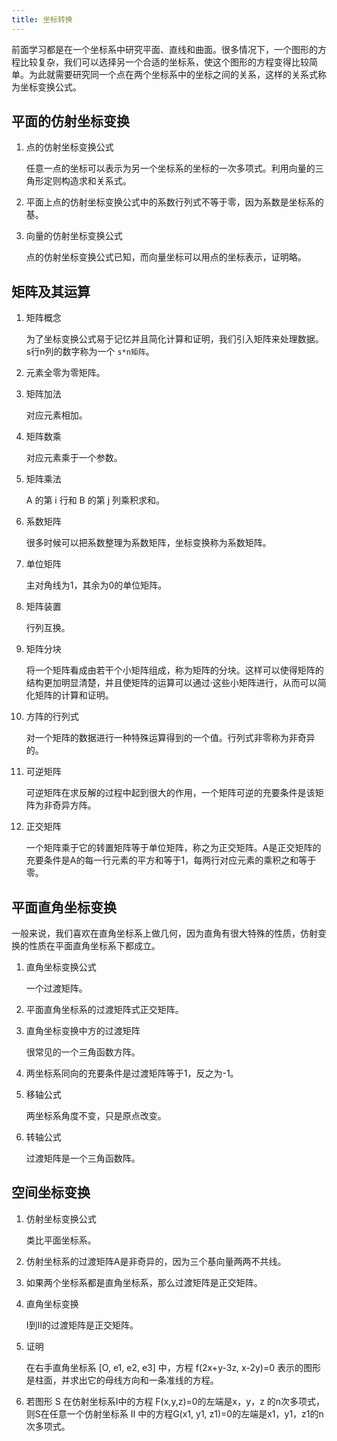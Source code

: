 ```yaml
---
title: 坐标转换
---
```


前面学习都是在一个坐标系中研究平面、直线和曲面。很多情况下，一个图形的方程比较复杂，我们可以选择另一个合适的坐标系，使这个图形的方程变得比较简单。为此就需要研究同一个点在两个坐标系中的坐标之间的关系，这样的关系式称为坐标变换公式。

## 平面的仿射坐标变换

1. 点的仿射坐标变换公式

   任意一点的坐标可以表示为另一个坐标系的坐标的一次多项式。利用向量的三角形定则构造求和关系式。

2. 平面上点的仿射坐标变换公式中的系数行列式不等于零，因为系数是坐标系的基。

3. 向量的仿射坐标变换公式

   点的仿射坐标变换公式已知，而向量坐标可以用点的坐标表示，证明略。

## 矩阵及其运算

1. 矩阵概念

   为了坐标变换公式易于记忆并且简化计算和证明，我们引入矩阵来处理数据。s行n列的数字称为一个 `s*n矩阵`。

2. 元素全零为零矩阵。

3. 矩阵加法

   对应元素相加。

4. 矩阵数乘

   对应元素乘于一个参数。

5. 矩阵乘法

   A 的第 i 行和 B 的第 j 列乘积求和。

6. 系数矩阵

   很多时候可以把系数整理为系数矩阵，坐标变换称为系数矩阵。

7. 单位矩阵

   主对角线为1，其余为0的单位矩阵。

8. 矩阵装置

   行列互换。

9. 矩阵分块

   将一个矩阵看成由若干个小矩阵组成，称为矩阵的分块。这样可以使得矩阵的结构更加明显清楚，并且使矩阵的运算可以通过·这些小矩阵进行，从而可以简化矩阵的计算和证明。

10. 方阵的行列式

    对一个矩阵的数据进行一种特殊运算得到的一个值。行列式非零称为非奇异的。

11. 可逆矩阵

    可逆矩阵在求反解的过程中起到很大的作用，一个矩阵可逆的充要条件是该矩阵为非奇异方阵。

12. 正交矩阵

    一个矩阵乘于它的转置矩阵等于单位矩阵，称之为正交矩阵。A是正交矩阵的充要条件是A的每一行元素的平方和等于1，每两行对应元素的乘积之和等于零。

## 平面直角坐标变换

一般来说，我们喜欢在直角坐标系上做几何，因为直角有很大特殊的性质，仿射变换的性质在平面直角坐标系下都成立。

1. 直角坐标变换公式

   一个过渡矩阵。

2. 平面直角坐标系的过渡矩阵式正交矩阵。

3. 直角坐标变换中方的过渡矩阵

   很常见的一个三角函数方阵。

4. 两坐标系同向的充要条件是过渡矩阵等于1，反之为-1。

5. 移轴公式

   两坐标系角度不变，只是原点改变。

6. 转轴公式

   过渡矩阵是一个三角函数阵。

## 空间坐标变换

1. 仿射坐标变换公式

   类比平面坐标系。

2. 仿射坐标系的过渡矩阵A是非奇异的，因为三个基向量两两不共线。

3. 如果两个坐标系都是直角坐标系，那么过渡矩阵是正交矩阵。

4. 直角坐标变换

   Ⅰ到Ⅱ的过渡矩阵是正交矩阵。

5. 证明

   在右手直角坐标系 [O, e1, e2, e3] 中，方程 f(2x+y-3z, x-2y)=0 表示的图形是柱面，并求出它的母线方向和一条准线的方程。

6. 若图形 S 在仿射坐标系Ⅰ中的方程 F(x,y,z)=0的左端是x，y，z 的n次多项式，则S在任意一个仿射坐标系 Ⅱ 中的方程G(x1, y1, z1)=0的左端是x1，y1，z1的n次多项式。
